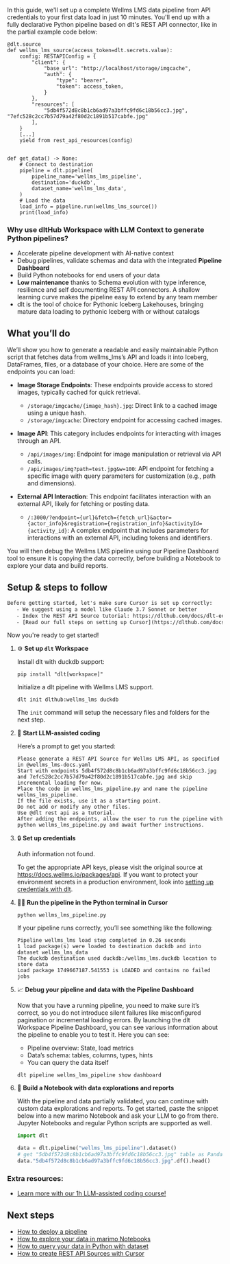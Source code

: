 In this guide, we'll set up a complete Wellms LMS data pipeline from API credentials to your first data load in just 10 minutes. You'll end up with a fully declarative Python pipeline based on dlt's REST API connector, like in the partial example code below:

```python-outcome
@dlt.source
def wellms_lms_source(access_token=dlt.secrets.value):
    config: RESTAPIConfig = {
        "client": {
            "base_url": "http://localhost/storage/imgcache",
            "auth": {
                "type": "bearer",
                "token": access_token,
            }
        },
        "resources": [
            "5db4f572d8c8b1cb6ad97a3bffc9fd6c18b56cc3.jpg", "7efc528c2cc7b57d79a42f80d2c1891b517cabfe.jpg"
        ],
    }
    [...]
    yield from rest_api_resources(config)


def get_data() -> None:
    # Connect to destination
    pipeline = dlt.pipeline(
        pipeline_name='wellms_lms_pipeline',
        destination='duckdb',
        dataset_name='wellms_lms_data', 
    )
    # Load the data
    load_info = pipeline.run(wellms_lms_source())
    print(load_info) 
```

### Why use dltHub Workspace with LLM Context to generate Python pipelines?

- Accelerate pipeline development with AI-native context
- Debug pipelines, validate schemas and data with the integrated **Pipeline Dashboard**
- Build Python notebooks for end users of your data
- **Low maintenance** thanks to Schema evolution with type inference, resilience and self documenting REST API connectors. A shallow learning curve makes the pipeline easy to extend by any team member
- dlt is the tool of choice for Pythonic Iceberg Lakehouses, bringing mature data loading to pythonic Iceberg with or without catalogs

## What you’ll do

We’ll show you how to generate a readable and easily maintainable Python script that fetches data from wellms_lms’s API and loads it into Iceberg, DataFrames, files, or a database of your choice. Here are some of the endpoints you can load:

- **Image Storage Endpoints**: These endpoints provide access to stored images, typically cached for quick retrieval.
  - `/storage/imgcache/{image_hash}.jpg`: Direct link to a cached image using a unique hash.
  - `/storage/imgcache`: Directory endpoint for accessing cached images.

- **Image API**: This category includes endpoints for interacting with images through an API.
  - `/api/images/img`: Endpoint for image manipulation or retrieval via API calls.
  - `/api/images/img?path=test.jpg&w=100`: API endpoint for fetching a specific image with query parameters for customization (e.g., path and dimensions).

- **External API Interaction**: This endpoint facilitates interaction with an external API, likely for fetching or posting data.
  - `/:3000/?endpoint={url}&fetch={fetch_url}&actor={actor_info}&registration={registration_info}&activityId={activity_id}`: A complex endpoint that includes parameters for interactions with an external API, including tokens and identifiers.

You will then debug the Wellms LMS pipeline using our Pipeline Dashboard tool to ensure it is copying the data correctly, before building a Notebook to explore your data and build reports.

## Setup & steps to follow

```default
Before getting started, let's make sure Cursor is set up correctly:
   - We suggest using a model like Claude 3.7 Sonnet or better
   - Index the REST API Source tutorial: https://dlthub.com/docs/dlt-ecosystem/verified-sources/rest_api/ and add it to context as **@dlt rest api**
   - [Read our full steps on setting up Cursor](https://dlthub.com/docs/dlt-ecosystem/llm-tooling/cursor-restapi#23-configuring-cursor-with-documentation)
```

Now you're ready to get started!

1. ⚙️ **Set up `dlt` Workspace**
    
    Install dlt with duckdb support:
    ```shell
    pip install "dlt[workspace]"
    ```

    Initialize a dlt pipeline with Wellms LMS support.
    ```shell
    dlt init dlthub:wellms_lms duckdb
    ```

    The `init` command will setup the necessary files and folders for the next step.
    
2. 🤠 **Start LLM-assisted coding**
    
    Here’s a prompt to get you started:
    
    ```prompt
    Please generate a REST API Source for Wellms LMS API, as specified in @wellms_lms-docs.yaml 
    Start with endpoints 5db4f572d8c8b1cb6ad97a3bffc9fd6c18b56cc3.jpg and 7efc528c2cc7b57d79a42f80d2c1891b517cabfe.jpg and skip incremental loading for now. 
    Place the code in wellms_lms_pipeline.py and name the pipeline wellms_lms_pipeline. 
    If the file exists, use it as a starting point. 
    Do not add or modify any other files. 
    Use @dlt rest api as a tutorial. 
    After adding the endpoints, allow the user to run the pipeline with python wellms_lms_pipeline.py and await further instructions.
    ```

    
3. 🔒 **Set up credentials** 
    
    Auth information not found.
    
    To get the appropriate API keys, please visit the original source at https://docs.wellms.io/packages/api.
    If you want to protect your environment secrets in a production environment, look into [setting up credentials with dlt](https://dlthub.com/docs/walkthroughs/add_credentials).
    
4. 🏃‍♀️ **Run the pipeline in the Python terminal in Cursor**
    
    ```shell
    python wellms_lms_pipeline.py
    ```
    
    If your pipeline runs correctly, you’ll see something like the following:
    
    ```shell
    Pipeline wellms_lms load step completed in 0.26 seconds
    1 load package(s) were loaded to destination duckdb and into dataset wellms_lms_data
    The duckdb destination used duckdb:/wellms_lms.duckdb location to store data
    Load package 1749667187.541553 is LOADED and contains no failed jobs
    ```
    
5. 📈 **Debug your pipeline and data with the Pipeline Dashboard**

    Now that you have a running pipeline, you need to make sure it’s correct, so you do not introduce silent failures like misconfigured pagination or incremental loading errors. By launching the dlt Workspace Pipeline Dashboard, you can see various information about the pipeline to enable you to test it. Here you can see:
    - Pipeline overview: State, load metrics
    - Data’s schema: tables, columns, types, hints
    - You can query the data itself
    
    ```shell
    dlt pipeline wellms_lms_pipeline show dashboard
    ```
    
6. 🐍 **Build a Notebook with data explorations and reports**

    With the pipeline and data partially validated, you can continue with custom data explorations and reports. To get started, paste the snippet below into a new marimo Notebook and ask your LLM to go from there. Jupyter Notebooks and regular Python scripts are supported as well.

    
    ```python
    import dlt

   data = dlt.pipeline("wellms_lms_pipeline").dataset()
   # get "5db4f572d8c8b1cb6ad97a3bffc9fd6c18b56cc3.jpg" table as Pandas frame
   data."5db4f572d8c8b1cb6ad97a3bffc9fd6c18b56cc3.jpg".df().head()
    ```

### Extra resources:

- [Learn more with our 1h LLM-assisted coding course!](https://www.youtube.com/watch?v=GGid70rnJuM)

## Next steps

- [How to deploy a pipeline](https://dlthub.com/docs/walkthroughs/deploy-a-pipeline)
- [How to explore your data in marimo Notebooks](https://dlthub.com/docs/general-usage/dataset-access/marimo)
- [How to query your data in Python with dataset](https://dlthub.com/docs/general-usage/dataset-access/dataset)
- [How to create REST API Sources with Cursor](https://dlthub.com/docs/dlt-ecosystem/llm-tooling/cursor-restapi)
